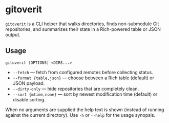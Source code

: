 # gitoverit

`gitoverit` is a CLI helper that walks directories, finds non-submodule Git repositories, and summarizes their state in a Rich-powered table or JSON output.

## Usage

```
gitoverit [OPTIONS] <DIRS...>
```

- `--fetch` &mdash; fetch from configured remotes before collecting status.
- `--format {table,json}` &mdash; choose between a Rich table (default) or JSON payload.
- `--dirty-only` &mdash; hide repositories that are completely clean.
- `--sort {mtime,none}` &mdash; sort by newest modification time (default) or disable sorting.

When no arguments are supplied the help text is shown (instead of running against the current directory). Use `-h` or `--help` for the usage synopsis.
